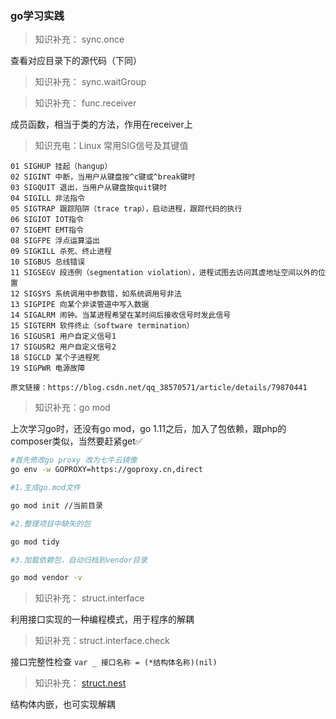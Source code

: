 ### go学习实践

> 知识补充： sync.once

查看对应目录下的源代码（下同）

> 知识补充： sync.waitGroup

> 知识补充： func.receiver 

成员函数，相当于类的方法，作用在receiver上

> 知识充电：Linux 常用SIG信号及其键值

```
01 SIGHUP 挂起（hangup）
02 SIGINT 中断，当用户从键盘按^c键或^break键时
03 SIGQUIT 退出，当用户从键盘按quit键时
04 SIGILL 非法指令
05 SIGTRAP 跟踪陷阱（trace trap），启动进程，跟踪代码的执行
06 SIGIOT IOT指令
07 SIGEMT EMT指令
08 SIGFPE 浮点运算溢出
09 SIGKILL 杀死、终止进程
10 SIGBUS 总线错误
11 SIGSEGV 段违例（segmentation violation），进程试图去访问其虚地址空间以外的位置
12 SIGSYS 系统调用中参数错，如系统调用号非法
13 SIGPIPE 向某个非读管道中写入数据
14 SIGALRM 闹钟。当某进程希望在某时间后接收信号时发此信号
15 SIGTERM 软件终止（software termination）
16 SIGUSR1 用户自定义信号1
17 SIGUSR2 用户自定义信号2
18 SIGCLD 某个子进程死
19 SIGPWR 电源故障

原文链接：https://blog.csdn.net/qq_38570571/article/details/79870441
```

> 知识补充：go mod

上次学习go时，还没有go mod，go 1.11之后，加入了包依赖，跟php的composer类似，当然要赶紧get✅

```bash
#首先修改go proxy 改为七牛云镜像
go env -w GOPROXY=https://goproxy.cn,direct

#1.生成go.mod文件

go mod init //当前目录

#2.整理项目中缺失的包

go mod tidy

#3.加载依赖包，自动归档到vendor目录

go mod vendor -v

```
> 知识补充： struct.interface 

利用接口实现的一种编程模式，用于程序的解耦

> 知识补充：struct.interface.check

接口完整性检查 `var _ 接口名称 = (*结构体名称)(nil)`

> 知识补充： [struct.nest](#struct.nest.main.go) 

结构体内嵌，也可实现解耦
